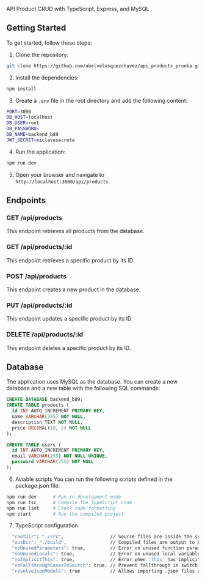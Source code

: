 API Product CRUD with TypeScript, Express, and MySQL

## Getting Started

To get started, follow these steps:

1. Clone the repository:

```bash
git clone https://github.com/abelvelasquezchavez/api_products_prueba.git
```

2. Install the dependencies:

```bash
npm install
```

3. Create a `.env` file in the root directory and add the following content:

```bash
PORT=3000
DB_HOST=localhost
DB_USER=root
DB_PASSWORD=
DB_NAME=backend_b89
JWT_SECRET=miclavesecreta
```

4. Run the application:

```bash
npm run dev
```

5. Open your browser and navigate to `http://localhost:3000/api/products`.

## Endpoints

### GET /api/products

This endpoint retrieves all products from the database.

### GET /api/products/:id

This endpoint retrieves a specific product by its ID.

### POST /api/products

This endpoint creates a new product in the database.

### PUT /api/products/:id

This endpoint updates a specific product by its ID.

### DELETE /api/products/:id

This endpoint deletes a specific product by its ID.

## Database

The application uses MySQL as the database. You can create a new database and a new table with the following SQL commands:

```sql
CREATE DATABASE backend_b89;
CREATE TABLE products (
  id INT AUTO_INCREMENT PRIMARY KEY,
  name VARCHAR(255) NOT NULL,
  description TEXT NOT NULL,
  price DECIMAL(10, 2) NOT NULL
);

CREATE TABLE users (
  id INT AUTO_INCREMENT PRIMARY KEY,
  email VARCHAR(255) NOT NULL UNIQUE,
  password VARCHAR(255) NOT NULL
);
```

6. Aviable scripts
You can run the following scripts defined in the package.json file:

```bash
npm run dev      # Run in development mode
npm run tsc      # Compile the TypeScript code
npm run lint     # Check code formatting
npm start        # Run the compiled project
```

7. TypeScript configuration

```bash
  "rootDir": "./src",                 // Source files are inside the src/ folder
  "outDir": "./build",                // Compiled files are output to build/
  "noUnusedParameters": true,         // Error on unused function parameters
  "noUnusedLocals": true,             // Error on unused local variables
  "noImplicitThis": true,             // Error when 'this' has implicit any type
  "noFallthroughCasesInSwitch": true, // Prevent fallthrough in switch cases
  "resolveJsonModule": true           // Allows importing .json files as modules
```